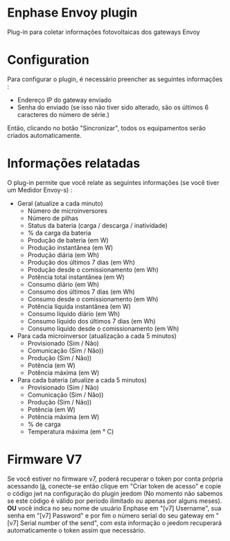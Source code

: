 # Enphase Envoy plugin

Plug-in para coletar informações fotovoltaicas dos gateways Envoy

# Configuration

Para configurar o plugin, é necessário preencher as seguintes informações :

- Endereço IP do gateway enviado
- Senha do enviado (se isso não tiver sido alterado, são os últimos 6 caracteres do número de série.)

Então, clicando no botão "Sincronizar", todos os equipamentos serão criados automaticamente.

# Informações relatadas

O plug-in permite que você relate as seguintes informações (se você tiver um Medidor Envoy-s) :

- Geral (atualize a cada minuto)
    - Número de microinversores
    - Número de pilhas
    - Status da bateria (carga / descarga / inatividade)
    - % da carga da bateria
    - Produção de bateria (em W)
    - Produção instantânea (em W)
    - Produção diária (em Wh)
    - Produção dos últimos 7 dias (em Wh)
    - Produção desde o comissionamento (em Wh)
    - Potência total instantânea (em W)
    - Consumo diário (em Wh)
    - Consumo dos últimos 7 dias (em Wh)
    - Consumo desde o comissionamento (em Wh)
    - Potência líquida instantânea (em W)
    - Consumo líquido diário (em Wh)
    - Consumo líquido dos últimos 7 dias (em Wh)
    - Consumo líquido desde o comissionamento (em Wh)
- Para cada microinversor (atualização a cada 5 minutos)
    - Provisionado (Sim / Não)
    - Comunicação (Sim / Não))
    - Produção (Sim / Não))
    - Potência (em W)
    - Potência máxima (em W)
- Para cada bateria (atualize a cada 5 minutos)
    - Provisionado (Sim / Não)
    - Comunicação (Sim / Não))
    - Produção (Sim / Não))
    - Potência (em W)
    - Potência máxima (em W)
    - % de carga
    - Temperatura máxima (em ° C)

# Firmware V7

Se você estiver no firmware v7, poderá recuperar o token por conta própria acessando [lá](https://entrez.enphaseenergy.com/), conecte-se então clique em "Criar token de acesso" e copie o código jwt na configuração do plugin jeedom (No momento não sabemos se este código é válido por período ilimitado ou apenas por alguns meses). **OU** você indica no seu nome de usuário Enphase em "[v7] Username", sua senha em "[v7] Password" e por fim o número serial do seu gateway em "[v7] Serial number of the send", com esta informação o jeedom recuperará automaticamente o token assim que necessário.
